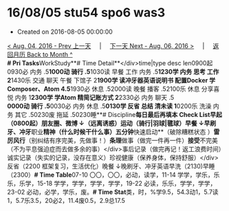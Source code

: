 # 16/08/05 stu54 spo6 was3

* Created on 2016-08-05 00:00:00

[&lt; Aug. 04, 2016 - Prev 上一天](d04.md)     \|     [下一天 Next - Aug. 06, 2016 &gt;](d06.md)     \|     [返回月历 Back to Month ^](index.md)   
**\# Pri Tasks**WorkStudy**\# Time Detail**&lt;/div&gt;time\|type desc len0900起0930必 内务 .5**1000动 骑行 .5**1030读 早餐 工作 内务 .5**1230学 内务 思考 工作 2**1430乐 交通 聊天 午餐 下馆子 2**1900学 读冲牙器英语说明书 配置Docker 学Composer、Atom 4.5**1930必 休息 .52000读 晚餐 播客 .52100乐 休息 分享喜悦 内务 1**2300学 学Atom 精简记账方式 2**2330必 内务 聊天 .5  
**0000动 骑行 .5**0030必 内务 休息 .5**0130学 反省 总结 清未读 1**0200乐 洗澡 内务 其它 .50230废 拖延 .50230睡**\# Discipline**每日最后再填本 Check List早起（0800起）朋友圈、微博 ↓（远离诱惑）运动（骑行\|羽球\|毽球）早餐 ↓早刷牙、冲牙**职业**精神（什么时候干什么事）五分钟**快速启动**（破除糟糕状态 ）**雷厉风行**（别纠结有序完美，先做事！）**条理**做事（做完一件再一件）**接受**不完美（不为平息强迫症而去做多余的事）&lt;/div&gt;事后记录（做完再记！返工浪费时间）诚实记录（失实的记录，没存在意义）珍视健康（保养身体，保持舒服）&lt;/div&gt;反省（2200 框架复习，生活优化）晚餐 ↓晚刷牙、冲牙英语早洗（2130\)早睡（2300）**\# Time Table**07-10 〇〇，〇〇，必动，读学，11-14 学学，学乐，乐乐，乐学，15-18 学学，学学，学学，学学，19-22 必读，乐乐，学学，学学，23-02 必动，必学，学乐，废。**\# Time Stat**类，时，%学9.5，54.3动1，5.7读1，5.7乐3.5，20必2，11.4废0.5，2.9总17.5

